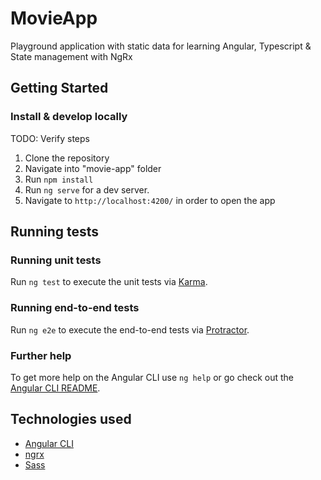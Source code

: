 # MovieApp

Playground application with static data for learning Angular, Typescript & State management with NgRx

## Getting Started

### Install & develop locally

TODO: Verify steps

1.  Clone the repository
2.  Navigate into "movie-app" folder
3.  Run `npm install`
4.  Run `ng serve` for a dev server.
5.  Navigate to `http://localhost:4200/` in order to open the app

## Running tests

### Running unit tests

Run `ng test` to execute the unit tests via [Karma](https://karma-runner.github.io).

### Running end-to-end tests

Run `ng e2e` to execute the end-to-end tests via [Protractor](http://www.protractortest.org/).

### Further help

To get more help on the Angular CLI use `ng help` or go check out the [Angular CLI README](https://github.com/angular/angular-cli/blob/master/README.md).

## Technologies used

- [Angular CLI](https://github.com/angular/angular-cli)
- [ngrx](https://github.com/ngrx/platform)
- [Sass](https://sass-lang.com/)
